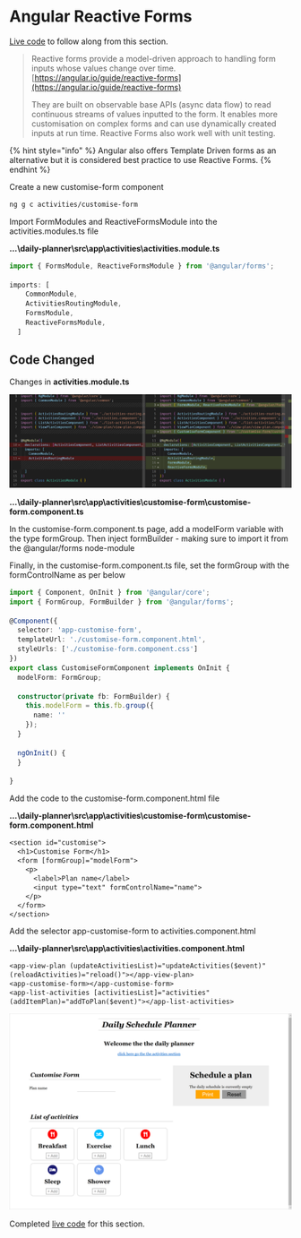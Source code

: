 # Angular Reactive Forms

[Live code](https://stackblitz.com/edit/s6b-reset-plan-update-activities-list) to follow along from this section.

> Reactive forms provide a model-driven approach to handling form inputs whose values change over time. [https://angular.io/guide/reactive-forms](https://angular.io/guide/reactive-forms)
>
> They are built on observable base APIs \(async data flow\) to read continuous streams of values inputted to the form. It enables more customisation on complex forms and can use dynamically created inputs at run time. Reactive Forms also work well with unit testing.

{% hint style="info" %}
Angular also offers Template Driven forms as an alternative but it is considered best practice to use Reactive Forms.
{% endhint %}

Create a new customise-form component

```bash
ng g c activities/customise-form
```

Import FormModules and ReactiveFormsModule into the activities.modules.ts file

**...\daily-planner\src\app\activities\activities.module.ts**

```typescript
import { FormsModule, ReactiveFormsModule } from '@angular/forms';

imports: [
    CommonModule,
    ActivitiesRoutingModule,
    FormsModule,
    ReactiveFormsModule,
  ]
```

## Code Changed

Changes in **activities.module.ts** 

![activities.module.ts difference](../.gitbook/assets/angular-reactive-forms-activities-module-compare.png)

**...\daily-planner\src\app\activities\customise-form\customise-form.component.ts**

In the customise-form.component.ts page, add a modelForm variable with the type formGroup. Then inject formBuilder - making sure to import it from the @angular/forms node-module

Finally, in the customise-form.component.ts file, set the formGroup with the formControlName as per below

```typescript
import { Component, OnInit } from '@angular/core';
import { FormGroup, FormBuilder } from '@angular/forms';

@Component({
  selector: 'app-customise-form',
  templateUrl: './customise-form.component.html',
  styleUrls: ['./customise-form.component.css']
})
export class CustomiseFormComponent implements OnInit {
  modelForm: FormGroup;

  constructor(private fb: FormBuilder) {
    this.modelForm = this.fb.group({
      name: ''
    });
  }

  ngOnInit() {
  }

}
```

Add the code to the customise-form.component.html file

**...\daily-planner\src\app\activities\customise-form\customise-form.component.html**

```markup
<section id="customise">
  <h1>Customise Form</h1>
  <form [formGroup]="modelForm">
    <p>
      <label>Plan name</label>
      <input type="text" formControlName="name">
    </p>
  </form>
</section>
```

Add the selector app-customise-form to activities.component.html

**...\daily-planner\src\app\activities\activities.component.html**

```markup
<app-view-plan (updateActivitiesList)="updateActivities($event)" (reloadActivities)="reload()"></app-view-plan>
<app-customise-form></app-customise-form>
<app-list-activities [activitiesList]="activities" (addItemPlan)="addToPlan($event)"></app-list-activities>
```

![Angular Reactive Forms Activities](../.gitbook/assets/angular-reactive-forms-activities-result.png)

Completed [live code](https://stackblitz.com/edit/s7-reactive-forms) for this section.


